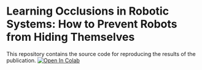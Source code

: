 # Learning Occlusions in Robotic Systems: How to Prevent Robots from Hiding Themselves

This repository contains the source code for reproducing the results of the publication. 
[![Open In Colab](https://colab.research.google.com/assets/colab-badge.svg)](https://colab.research.google.com/drive/1JQO2COQ41K6fokWy4GU9BfhpRRUG2vke?usp=sharing)

